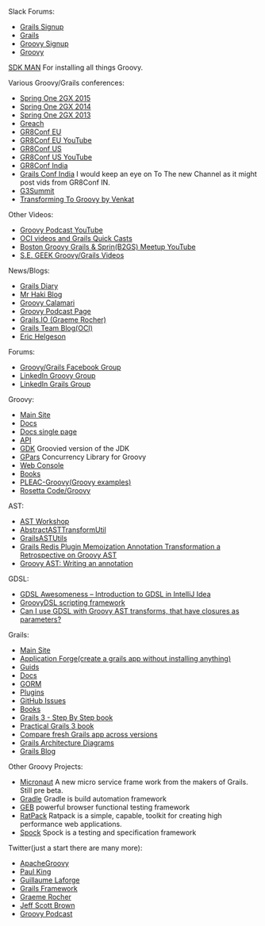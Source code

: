 Slack Forums:
* [Grails Signup](https://grails.signup.team/)
* [Grails](https://grails.slack.com)
* [Groovy Signup](https://groovycommunity.com/)
* [Groovy](https://groovy-community.slack.com/)

[SDK MAN](http://sdkman.io/) For installing all things Groovy.

Various Groovy/Grails conferences:
* [Spring One 2GX 2015](http://www.infoq.com/springone-2gx-2015/)
* [Spring One 2GX 2014](http://www.infoq.com/springone-2gx-2014/)
* [Spring One 2GX 2013](http://www.infoq.com/springone-2gx-2013/)
* [Greach](https://www.youtube.com/channel/UCgW66PCJrada2o2_YcvFo-Q)
* [GR8Conf EU](http://gr8conf.eu)
* [GR8Conf EU YouTube](https://www.youtube.com/channel/UCJXNOMywewNmau4hzAy4LjA)
* [GR8Conf US](http://gr8conf.us)
* [GR8Conf US YouTube](https://www.youtube.com/channel/UC7wUp2KIa1hoMNn0r7JUVEg)
* [GR8Conf India](http://gr8conf.in)
* [Grails Conf India](https://www.youtube.com/playlist?list=PLy9XpRZ-oJHQNd5S-FrASOiMmW5YiJmXM) I would keep an eye on To The new Channel as it might post vids from GR8Conf IN.
* [G3Summit](http://g3summit.com)
* [Transforming To Groovy by Venkat]( http://www.infoq.com/presentations/Transforming-to-Groovy)

Other Videos:
* [Groovy Podcast YouTube](https://www.youtube.com/channel/UCtZDhqr4t18CI89bnMMyXOQ)
* [OCI videos and Grails Quick Casts](https://www.youtube.com/channel/UCSeCbjNDlfdUyKOPWrmfR9A)
* [Boston Groovy Grails & Sprin(B2GS) Meetup YouTube](https://www.youtube.com/channel/UC5M3WWSZ5LsIBc96G-6iNow)
* [S.E. GEEK Groovy/Grails Videos](https://www.youtube.com/channel/UCHRADKRXZkPB6QVee0Q3GSQ)

News/Blogs:
* [Grails Diary](http://grydeske.net/news/)
* [Mr Haki Blog](http://mrhaki.blogspot.com/)
* [Groovy Calamari](http://groovycalamari.com/)
* [Groovy Podcast Page](https://groovypodcast.podbean.com/)
* [Grails.IO (Graeme Rocher)](http://grails.io/)
* [Grails Team Blog(OCI)](http://grailsblog.objectcomputing.com/)
* [Eric Helgeson](https://erichelgeson.github.io/)

Forums:
* [Groovy/Grails Facebook Group](https://www.facebook.com/groups/grails/)
* [LinkedIn Groovy Group](https://www.linkedin.com/groups/76751)
* [LinkedIn Grails Group](https://www.linkedin.com/groups/39757)

Groovy:
* [Main Site](http://groovy-lang.org)
* [Docs](http://groovy-lang.org/documentation.html)
* [Docs single page](http://groovy-lang.org/single-page-documentation.html)
* [API](http://groovy-lang.org/api.html)
* [GDK](http://groovy-lang.org/gdk.html) Groovied version of the JDK
* [GPars](http://www.gpars.org/) Concurrency Library for Groovy
* [Web Console](http://groovyconsole.appspot.com/scripts)
* [Books](http://groovy-lang.org/learn.html)
* [PLEAC-Groovy(Groovy examples)](http://pleac.sourceforge.net/pleac_groovy/)
* [Rosetta Code/Groovy](http://www.rosettacode.org/wiki/Category:Groovy)

AST:
* [AST Workshop](http://melix.github.io/ast-workshop/#_prerequisites)
* [AbstractASTTransformUtil](http://docs.groovy-lang.org/latest/html/gapi/org/codehaus/groovy/transform/AbstractASTTransformUtil.html)
* [GrailsASTUtils](http://docs.grails.org/2.4.4/api/org/codehaus/groovy/grails/compiler/injection/GrailsASTUtils.html)
* [Grails Redis Plugin Memoization Annotation Transformation a Retrospective on Groovy AST](http://www.christianoestreich.com/2012/02/groovy-ast-transformations-part-1/)
* [Groovy AST: Writing an annotation](http://www.sdidit.nl/2013/01/groovy-ast-writing-annotation.html)

GDSL:
* [GDSL Awesomeness – Introduction to GDSL in IntelliJ Idea](http://www.tothenew.com/blog/gdsl-awesomeness-introduction-to-gdsl-in-intellij-idea/)
* [GroovyDSL scripting framework](https://confluence.jetbrains.com/display/GRVY/Scripting+IDE+for+DSL+awareness)
* [Can I use GDSL with Groovy AST transforms, that have closures as parameters?](https://intellij-support.jetbrains.com/hc/en-us/community/posts/203366410-Can-I-use-GDSL-with-Groovy-AST-transforms-that-have-closures-as-parameters-)

Grails:
* [Main Site](http://grails.org)
* [Application Forge(create a grails app without installing anything)](https://start.grails.org/)
* [Guids](http://guides.grails.org/#/index)
* [Docs](http://docs.grails.org/latest/guide/single.html)
* [GORM](http://gorm.grails.org/)
* [Plugins](http://plugins.grails.org/)
* [GitHub Issues](https://github.com/grails/grails-core/issues)
* [Books](https://grails.org/learn.html)
* [Grails 3 - Step By Step book](https://leanpub.com/grails3book)
* [Practical Grails 3 book](https://www.grails3book.com/)
* [Compare fresh Grails app across versions](https://github.com/erichelgeson/grails-versions)
* [Grails Architecture Diagrams](https://github.com/virtualdogbert/Grails_Architecture)
* [Grails Blog](http://grailsblog.objectcomputing.com/)

Other Groovy Projects:
* [Micronaut](http://micronaut.io/) A new micro service frame work from the makers of Grails. Still pre beta.
* [Gradle](http://gradle.org/) Gradle is build automation framework
* [GEB](http://www.gebish.org/) powerful browser functional testing framework
* [RatPack](http://www.ratpack.io/) Ratpack is a simple, capable, toolkit for creating high performance web applications.
* [Spock](http://spockframework.org/) Spock is a testing and specification framework

Twitter(just a start there are many more):
* [ApacheGroovy](https://twitter.com/ApacheGroovy)
* [Paul King](https://twitter.com/paulk_asert)
* [Guillaume Laforge](https://twitter.com/glaforge)
* [Grails Framework](https://twitter.com/grailsframework)
* [Graeme Rocher](https://twitter.com/graemerocher)
* [Jeff Scott Brown](https://twitter.com/jeffscottbrown)
* [Groovy Podcast](https://twitter.com/groovypodcast)


